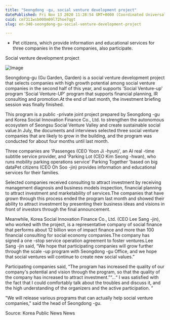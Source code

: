 ```yaml
---
title: "Seongdong -gu, social venture development project"
datePublished: Fri Nov 13 2020 11:28:54 GMT+0000 (Coordinated Universal Time)
cuid: cm7311wsb000m09l72hoe7qgt
slug: en-348-seongdong-gu-social-venture-development-project

---
```



- Pet citizens, which provide information and educational services for three companies in the three companies, also participate.

Social venture development project

![Image](https://cdn.hashnode.com/res/hashnode/image/upload/v1739432251626/8357ee30-11e5-4b6e-9041-71a32dc29df1.jpeg)

Seongdong-gu (Gu Garden, Garden) is a social venture development project that selects companies with high growth potential among social venture companies in the second half of this year, and supports 'Social Venture-up' program 'Social Venture-UP' program that supports financial planning, IR consulting and promotion.At the end of last month, the investment briefing session was finally finished.

This program is a public -private joint project prepared by Seongdong -gu and Korea Social Innovation Finance Co., Ltd. to strengthen the autonomous ecosystem of Seongsu Social Venture Valley and create sustainable social value.In July, the documents and interviews selected three social venture companies that are likely to grow in the building, and the program was conducted for about four months until last month.

Three companies are 'Passenges (CEO Yoon Ji -hyun)', an AI real -time subtitle service provider, and 'Parking Lot (CEO Kim Seong -hwan), who runs mobility parking operations service' Parking Together 'based on big dataPet citizens (CEO Oh Soo -jin) provides information and educational services for their families.

Selected companies received consulting to attract investment by receiving management diagnosis and business models inspection, financial planning to attract investment and marketability of services.The companies that have grown through this process ended the program last month and showed their ability to attract investment by presenting their business ideas and visions in front of investors through the final announcement.

Meanwhile, Korea Social Innovation Finance Co., Ltd. (CEO Lee Sang -jin), who worked with the project, is a representative company of social finance that performs about 12 billion won of impact finance and more than 100 financial consulting for social economy companies.The company has signed a one -stop service operation agreement to foster ventures.Lee Sang -jin said, “We hope that participating companies will grow further through the scale -up program with Seongdong -gu Office, and we hope that social ventures will continue to create new social values.”

Participating companies said, “The program has increased the quality of our company's potential and vision through the program, so that the quality of the company has increased to attract investment.”“...“ I was satisfied with the fact that I could comfortably talk about the troubles and discuss it, and the high understanding of the organizers and the active participation. ”

"We will release various programs that can actually help social venture companies," said the head of Seongdong -gu.

Source: Korea Public News News